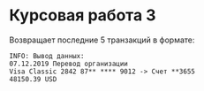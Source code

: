 # Курсовая работа 3
Возвращает последние 5 транзакций в формате:

```
INFO: Вывод данных:
07.12.2019 Перевод организации
Visa Classic 2842 87** **** 9012 -> Счет **3655
48150.39 USD
```